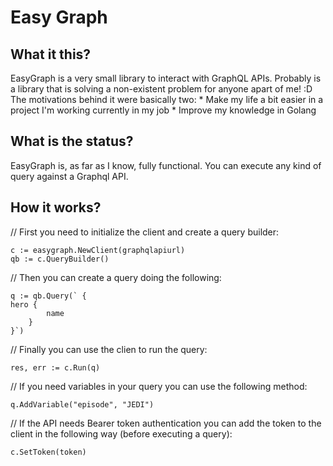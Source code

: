 # Easy Graph

## What it this?

EasyGraph is a very small library to interact with GraphQL APIs. Probably is a library that is solving
a non-existent problem for anyone apart of me! :D The motivations behind it were basically two:
    * Make my life a bit easier in a project I'm working currently in my job
    * Improve my knowledge in Golang

## What is the status?

EasyGraph is, as far as I know, fully functional. You can execute any kind of query against a Graphql API.  


 ## How it works?

// First you need to initialize the client and create a query builder:
	
    c := easygraph.NewClient(graphqlapiurl)
    qb := c.QueryBuilder()
    

// Then you can create a query doing the following:
   
    q := qb.Query(` {
	hero {
	        name
	    }
	}`)

// Finally you can use the clien to run the query:

	res, err := c.Run(q)

// If you need variables in your query you can use the following method:

    q.AddVariable("episode", "JEDI")
  
// If the API needs Bearer token authentication you can add the token to the client in the 
    following way (before executing a query):
    
    c.SetToken(token)